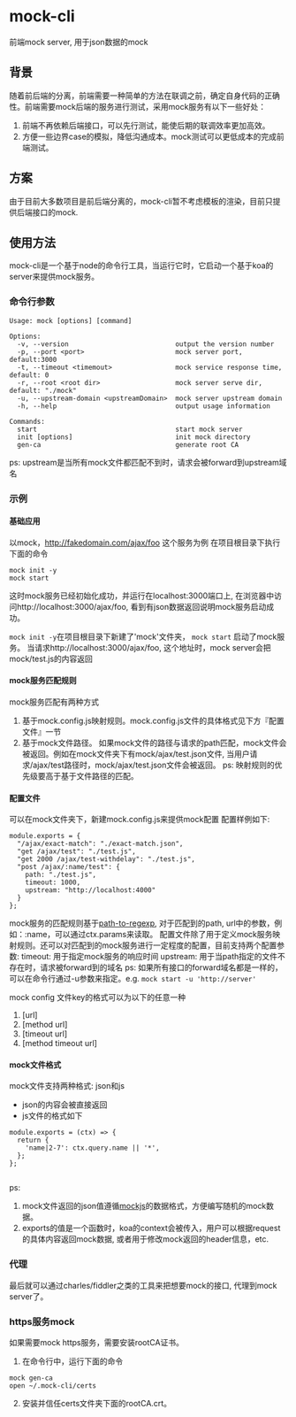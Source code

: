 # mock-cli

前端mock server, 用于json数据的mock

## 背景
随着前后端的分离，前端需要一种简单的方法在联调之前，确定自身代码的正确性。前端需要mock后端的服务进行测试，采用mock服务有以下一些好处：
1. 前端不再依赖后端接口，可以先行测试，能使后期的联调效率更加高效。
2. 方便一些边界case的模拟，降低沟通成本。mock测试可以更低成本的完成前端测试。

## 方案
由于目前大多数项目是前后端分离的，mock-cli暂不考虑模板的渲染，目前只提供后端接口的mock.

## 使用方法
mock-cli是一个基于node的命令行工具，当运行它时，它启动一个基于koa的server来提供mock服务。
### 命令行参数
```
Usage: mock [options] [command]

Options:
  -v, --version                           output the version number
  -p, --port <port>                       mock server port, default:3000
  -t, --timeout <timemout>                mock service response time, default: 0
  -r, --root <root dir>                   mock server serve dir, default: "./mock"
  -u, --upstream-domain <upstreamDomain>  mock server upstream domain
  -h, --help                              output usage information

Commands:
  start                                   start mock server
  init [options]                          init mock directory
  gen-ca                                  generate root CA
```
ps: upstream是当所有mock文件都匹配不到时，请求会被forward到upstream域名

### 示例
#### 基础应用

以mock，http://fakedomain.com/ajax/foo 这个服务为例
在项目根目录下执行下面的命令
```
mock init -y
mock start
```

这时mock服务已经初始化成功，并运行在localhost:3000端口上, 在浏览器中访问http://localhost:3000/ajax/foo, 看到有json数据返回说明mock服务启动成功。

`mock init -y`在项目根目录下新建了'mock'文件夹，
`mock start` 启动了mock服务。 
当请求http://localhost:3000/ajax/foo, 这个地址时，mock server会把mock/test.js的内容返回

#### mock服务匹配规则
mock服务匹配有两种方式
1. 基于mock.config.js映射规则。mock.config.js文件的具体格式见下方『配置文件』一节
2. 基于mock文件路径。
  如果mock文件的路径与请求的path匹配，mock文件会被返回。例如在mock文件夹下有mock/ajax/test.json文件, 当用户请求/ajax/test路径时，mock/ajax/test.json文件会被返回。
ps: 映射规则的优先级要高于基于文件路径的匹配。

#### 配置文件

可以在mock文件夹下，新建mock.config.js来提供mock配置
配置样例如下:
```
module.exports = {
  "/ajax/exact-match": "./exact-match.json",
  "get /ajax/test": "./test.js",
  "get 2000 /ajax/test-withdelay": "./test.js",
  "post /ajax/:name/test": {
    path: "./test.js",
    timeout: 1000,
    upstream: "http://localhost:4000"
  }
};
```
mock服务的匹配规则基于[path-to-regexp](https://github.com/component/path-to-regexp), 对于匹配到的path, url中的参数，例如：:name，可以通过ctx.params来读取。
配置文件除了用于定义mock服务映射规则。还可以对匹配到的mock服务进行一定程度的配置，目前支持两个配置参数:
timeout: 用于指定mock服务的响应时间
upstream: 用于当path指定的文件不存在时，请求被forward到的域名
ps:
 如果所有接口的forward域名都是一样的，可以在命令行通过-u参数来指定。e.g. `mock start -u 'http://server'`

  mock config 文件key的格式可以为以下的任意一种
  1. [url]
  2. [method url]
  3. [timeout url]
  3. [method timeout url]

#### mock文件格式
mock文件支持两种格式: json和js
  * json的内容会被直接返回
  * js文件的格式如下
  ```
module.exports = (ctx) => {
    return {
      'name|2-7': ctx.query.name || '*',
    };
};
    
  ```
ps:
1. mock文件返回的json值遵循[mockjs](https://github.com/nuysoft/Mock/wiki)的数据格式，方便编写随机的mock数据。
2. exports的值是一个函数时，koa的context会被传入，用户可以根据request的具体内容返回mock数据, 或者用于修改mock返回的header信息，etc.


### 代理
最后就可以通过charles/fiddler之类的工具来把想要mock的接口, 代理到mock server了。

### https服务mock
如果需要mock https服务，需要安装rootCA证书。
1. 在命令行中，运行下面的命令
```
mock gen-ca
open ~/.mock-cli/certs
```
2. 安装并信任certs文件夹下面的rootCA.crt。
